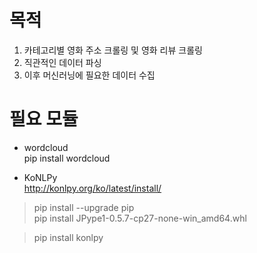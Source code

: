 # 목적  

1. 카테고리별 영화 주소 크롤링 및 영화 리뷰 크롤링 
2. 직관적인 데이터 파싱
3. 이후 머신러닝에 필요한 데이터 수집  

# 필요 모듈

- wordcloud  
pip install wordcloud

- KoNLPy  
http://konlpy.org/ko/latest/install/  

> pip install --upgrade pip  
> pip install JPype1-0.5.7-cp27-none-win_amd64.whl  

> pip install konlpy
